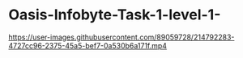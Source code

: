 # Oasis-Infobyte-Task-1-level-1-

https://user-images.githubusercontent.com/89059728/214792283-4727cc96-2375-45a5-bef7-0a530b6a171f.mp4

